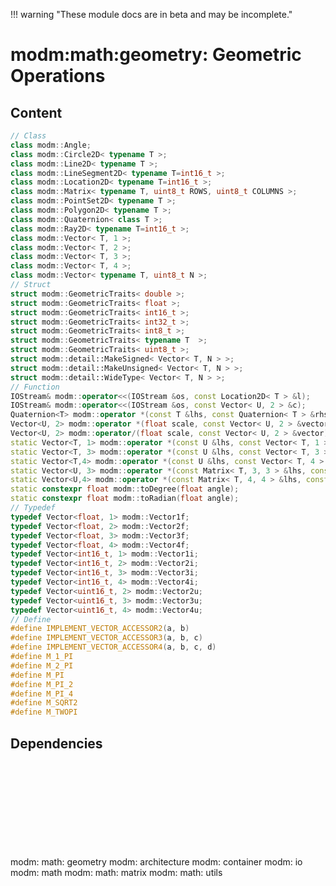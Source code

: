 !!! warning "These module docs are in beta and may be incomplete."

# modm:math:geometry: Geometric Operations



## Content

```cpp
// Class
class modm::Angle;
class modm::Circle2D< typename T >;
class modm::Line2D< typename T >;
class modm::LineSegment2D< typename T=int16_t >;
class modm::Location2D< typename T=int16_t >;
class modm::Matrix< typename T, uint8_t ROWS, uint8_t COLUMNS >;
class modm::PointSet2D< typename T >;
class modm::Polygon2D< typename T >;
class modm::Quaternion< class T >;
class modm::Ray2D< typename T=int16_t >;
class modm::Vector< T, 1 >;
class modm::Vector< T, 2 >;
class modm::Vector< T, 3 >;
class modm::Vector< T, 4 >;
class modm::Vector< typename T, uint8_t N >;
// Struct
struct modm::GeometricTraits< double >;
struct modm::GeometricTraits< float >;
struct modm::GeometricTraits< int16_t >;
struct modm::GeometricTraits< int32_t >;
struct modm::GeometricTraits< int8_t >;
struct modm::GeometricTraits< typename T  >;
struct modm::GeometricTraits< uint8_t >;
struct modm::detail::MakeSigned< Vector< T, N > >;
struct modm::detail::MakeUnsigned< Vector< T, N > >;
struct modm::detail::WideType< Vector< T, N > >;
// Function
IOStream& modm::operator<<(IOStream &os, const Location2D< T > &l);
IOStream& modm::operator<<(IOStream &os, const Vector< U, 2 > &c);
Quaternion<T> modm::operator *(const T &lhs, const Quaternion< T > &rhs);
Vector<U, 2> modm::operator *(float scale, const Vector< U, 2 > &vector);
Vector<U, 2> modm::operator/(float scale, const Vector< U, 2 > &vector);
static Vector<T, 1> modm::operator *(const U &lhs, const Vector< T, 1 > &rhs);
static Vector<T, 3> modm::operator *(const U &lhs, const Vector< T, 3 > &rhs);
static Vector<T,4> modm::operator *(const U &lhs, const Vector< T, 4 > &rhs);
static Vector<U, 3> modm::operator *(const Matrix< T, 3, 3 > &lhs, const Vector< U, 3 > &rhs);
static Vector<U,4> modm::operator *(const Matrix< T, 4, 4 > &lhs, const Vector< U, 4 > &rhs);
static constexpr float modm::toDegree(float angle);
static constexpr float modm::toRadian(float angle);
// Typedef
typedef Vector<float, 1> modm::Vector1f;
typedef Vector<float, 2> modm::Vector2f;
typedef Vector<float, 3> modm::Vector3f;
typedef Vector<float, 4> modm::Vector4f;
typedef Vector<int16_t, 1> modm::Vector1i;
typedef Vector<int16_t, 2> modm::Vector2i;
typedef Vector<int16_t, 3> modm::Vector3i;
typedef Vector<int16_t, 4> modm::Vector4i;
typedef Vector<uint16_t, 2> modm::Vector2u;
typedef Vector<uint16_t, 3> modm::Vector3u;
typedef Vector<uint16_t, 4> modm::Vector4u;
// Define
#define IMPLEMENT_VECTOR_ACCESSOR2(a, b)
#define IMPLEMENT_VECTOR_ACCESSOR3(a, b, c)
#define IMPLEMENT_VECTOR_ACCESSOR4(a, b, c, d)
#define M_1_PI
#define M_2_PI
#define M_PI
#define M_PI_2
#define M_PI_4
#define M_SQRT2
#define M_TWOPI
```
## Dependencies

<?xml version="1.0" encoding="UTF-8" standalone="no"?>
<!DOCTYPE svg PUBLIC "-//W3C//DTD SVG 1.1//EN"
 "http://www.w3.org/Graphics/SVG/1.1/DTD/svg11.dtd">
<!-- Generated by graphviz version 2.40.1 (0)
 -->
<!-- Title: modm:math:geometry Pages: 1 -->
<svg width="550pt" height="150pt"
 viewBox="0.00 0.00 549.50 150.00" xmlns="http://www.w3.org/2000/svg" xmlns:xlink="http://www.w3.org/1999/xlink">
<g id="graph0" class="graph" transform="scale(1 1) rotate(0) translate(4 146)">
<title>modm:math:geometry</title>
<polygon fill="#ffffff" stroke="transparent" points="-4,4 -4,-146 545.5,-146 545.5,4 -4,4"/>
<!-- modm_math_geometry -->
<g id="node1" class="node">
<title>modm_math_geometry</title>
<polygon fill="#d3d3d3" stroke="#000000" stroke-width="2" points="385.5,-53 300.5,-53 300.5,0 385.5,0 385.5,-53"/>
<text text-anchor="middle" x="343" y="-37.8" font-family="Times,serif" font-size="14.00" fill="#000000">modm:</text>
<text text-anchor="middle" x="343" y="-22.8" font-family="Times,serif" font-size="14.00" fill="#000000">math:</text>
<text text-anchor="middle" x="343" y="-7.8" font-family="Times,serif" font-size="14.00" fill="#000000">geometry</text>
</g>
<!-- modm_architecture -->
<g id="node2" class="node">
<title>modm_architecture</title>
<g id="a_node2"><a xlink:href="../modm-architecture" xlink:title="modm:&#10;architecture">
<polygon fill="#d3d3d3" stroke="#000000" points="106,-134.5 0,-134.5 0,-96.5 106,-96.5 106,-134.5"/>
<text text-anchor="middle" x="53" y="-119.3" font-family="Times,serif" font-size="14.00" fill="#000000">modm:</text>
<text text-anchor="middle" x="53" y="-104.3" font-family="Times,serif" font-size="14.00" fill="#000000">architecture</text>
</a>
</g>
</g>
<!-- modm_math_geometry&#45;&gt;modm_architecture -->
<g id="edge1" class="edge">
<title>modm_math_geometry&#45;&gt;modm_architecture</title>
<path fill="none" stroke="#000000" d="M300.4495,-36.3217C254.2503,-47.4105 178.5534,-66.8234 115,-89 111.6947,-90.1534 108.3155,-91.3989 104.9248,-92.6994"/>
<polygon fill="#000000" stroke="#000000" points="103.397,-89.54 95.3905,-96.4787 105.9765,-96.0474 103.397,-89.54"/>
</g>
<!-- modm_container -->
<g id="node3" class="node">
<title>modm_container</title>
<g id="a_node3"><a xlink:href="../modm-container" xlink:title="modm:&#10;container">
<polygon fill="#d3d3d3" stroke="#000000" points="209.5,-134.5 124.5,-134.5 124.5,-96.5 209.5,-96.5 209.5,-134.5"/>
<text text-anchor="middle" x="167" y="-119.3" font-family="Times,serif" font-size="14.00" fill="#000000">modm:</text>
<text text-anchor="middle" x="167" y="-104.3" font-family="Times,serif" font-size="14.00" fill="#000000">container</text>
</a>
</g>
</g>
<!-- modm_math_geometry&#45;&gt;modm_container -->
<g id="edge2" class="edge">
<title>modm_math_geometry&#45;&gt;modm_container</title>
<path fill="none" stroke="#000000" d="M300.3934,-47.5983C276.1869,-59.6364 245.3446,-75.0607 218,-89 216.2332,-89.9007 214.4333,-90.8212 212.6161,-91.7531"/>
<polygon fill="#000000" stroke="#000000" points="210.7478,-88.7783 203.4594,-96.4679 213.9523,-95.0018 210.7478,-88.7783"/>
</g>
<!-- modm_io -->
<g id="node4" class="node">
<title>modm_io</title>
<g id="a_node4"><a xlink:href="../modm-io" xlink:title="modm:&#10;io">
<polygon fill="#d3d3d3" stroke="#000000" points="292.5,-134.5 227.5,-134.5 227.5,-96.5 292.5,-96.5 292.5,-134.5"/>
<text text-anchor="middle" x="260" y="-119.3" font-family="Times,serif" font-size="14.00" fill="#000000">modm:</text>
<text text-anchor="middle" x="260" y="-104.3" font-family="Times,serif" font-size="14.00" fill="#000000">io</text>
</a>
</g>
</g>
<!-- modm_math_geometry&#45;&gt;modm_io -->
<g id="edge3" class="edge">
<title>modm_math_geometry&#45;&gt;modm_io</title>
<path fill="none" stroke="#000000" d="M318.0973,-53.2029C307.5444,-64.5186 295.2774,-77.6725 284.742,-88.9694"/>
<polygon fill="#000000" stroke="#000000" points="282.028,-86.7478 277.7674,-96.4482 287.1473,-91.522 282.028,-86.7478"/>
</g>
<!-- modm_math -->
<g id="node5" class="node">
<title>modm_math</title>
<g id="a_node5"><a xlink:href="../modm-math" xlink:title="modm:&#10;math">
<polygon fill="#d3d3d3" stroke="#000000" points="375.5,-134.5 310.5,-134.5 310.5,-96.5 375.5,-96.5 375.5,-134.5"/>
<text text-anchor="middle" x="343" y="-119.3" font-family="Times,serif" font-size="14.00" fill="#000000">modm:</text>
<text text-anchor="middle" x="343" y="-104.3" font-family="Times,serif" font-size="14.00" fill="#000000">math</text>
</a>
</g>
</g>
<!-- modm_math_geometry&#45;&gt;modm_math -->
<g id="edge4" class="edge">
<title>modm_math_geometry&#45;&gt;modm_math</title>
<path fill="none" stroke="#000000" d="M343,-53.2029C343,-63.6482 343,-75.6597 343,-86.3311"/>
<polygon fill="#000000" stroke="#000000" points="339.5001,-86.4482 343,-96.4482 346.5001,-86.4483 339.5001,-86.4482"/>
</g>
<!-- modm_math_matrix -->
<g id="node6" class="node">
<title>modm_math_matrix</title>
<g id="a_node6"><a xlink:href="../modm-math-matrix" xlink:title="modm:&#10;math:&#10;matrix">
<polygon fill="#d3d3d3" stroke="#000000" points="458.5,-142 393.5,-142 393.5,-89 458.5,-89 458.5,-142"/>
<text text-anchor="middle" x="426" y="-126.8" font-family="Times,serif" font-size="14.00" fill="#000000">modm:</text>
<text text-anchor="middle" x="426" y="-111.8" font-family="Times,serif" font-size="14.00" fill="#000000">math:</text>
<text text-anchor="middle" x="426" y="-96.8" font-family="Times,serif" font-size="14.00" fill="#000000">matrix</text>
</a>
</g>
</g>
<!-- modm_math_geometry&#45;&gt;modm_math_matrix -->
<g id="edge5" class="edge">
<title>modm_math_geometry&#45;&gt;modm_math_matrix</title>
<path fill="none" stroke="#000000" d="M361.6574,-53.2029C369.4153,-62.0913 378.6503,-72.1138 387.6924,-81.4797"/>
<polygon fill="#000000" stroke="#000000" points="385.3753,-84.1161 394.8707,-88.8159 390.3786,-79.2205 385.3753,-84.1161"/>
</g>
<!-- modm_math_utils -->
<g id="node7" class="node">
<title>modm_math_utils</title>
<g id="a_node7"><a xlink:href="../modm-math-utils" xlink:title="modm:&#10;math:&#10;utils">
<polygon fill="#d3d3d3" stroke="#000000" points="541.5,-142 476.5,-142 476.5,-89 541.5,-89 541.5,-142"/>
<text text-anchor="middle" x="509" y="-126.8" font-family="Times,serif" font-size="14.00" fill="#000000">modm:</text>
<text text-anchor="middle" x="509" y="-111.8" font-family="Times,serif" font-size="14.00" fill="#000000">math:</text>
<text text-anchor="middle" x="509" y="-96.8" font-family="Times,serif" font-size="14.00" fill="#000000">utils</text>
</a>
</g>
</g>
<!-- modm_math_geometry&#45;&gt;modm_math_utils -->
<g id="edge6" class="edge">
<title>modm_math_geometry&#45;&gt;modm_math_utils</title>
<path fill="none" stroke="#000000" d="M385.5592,-46.3405C407.9206,-57.0895 435.8361,-71.0164 467.1536,-88.6912"/>
<polygon fill="#000000" stroke="#000000" points="465.6541,-91.8651 476.0751,-93.7762 469.1204,-85.7835 465.6541,-91.8651"/>
</g>
<!-- modm_math_matrix&#45;&gt;modm_math_geometry -->
<g id="edge7" class="edge">
<title>modm_math_matrix&#45;&gt;modm_math_geometry</title>
<path fill="none" stroke="#000000" d="M407.359,-88.8159C399.6032,-79.9291 390.3691,-69.9069 381.3268,-60.5402"/>
<polygon fill="#000000" stroke="#000000" points="383.6433,-57.9031 374.1481,-53.2029 378.6398,-62.7985 383.6433,-57.9031"/>
</g>
</g>
</svg>

